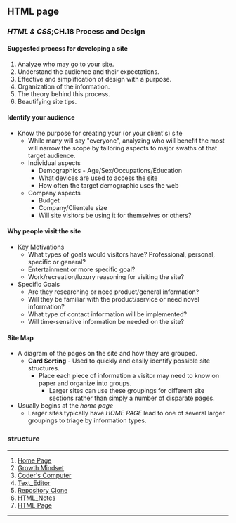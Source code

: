 ## HTML page

### *HTML & CSS*;CH.18 Process and Design

#### Suggested process for developing a site

1. Analyze who may go to your site.
1. Understand the audience and their expectations.
1. Effective and simplification of design with a purpose.
1. Organization of the information.
1. The theory behind this process.
1. Beautifying site tips.

#### Identify your audience
- Know the purpose for creating your (or your client's) site
  - While many will say "everyone", analyzing who will benefit the most will narrow the scope by tailoring aspects to major swaths of that target audience.
  - Individual aspects
    - Demographics - Age/Sex/Occupations/Education
    - What devices are used to access the site
    - How often the target demographic uses the web
  - Company aspects
    - Budget
    - Company/Clientele size
    - Will site visitors be using it for themselves or others?

#### Why people visit the site
- Key Motivations
  - What types of goals would visitors have? Professional, personal, specific or general?
  - Entertainment or more specific goal?
  - Work/recreation/luxury reasoning for visiting the site?
- Specific Goals
  - Are they researching or need product/general information?
  - Will they be familiar with the product/service or need novel information?
  - What type of contact information will be implemented?
  - Will time-sensitive information be needed on the site?

#### Site Map
- A diagram of the pages on the site and how they are grouped.
  - **Card Sorting** - Used to quickly and easily identify possible site structures.
    - Place each piece of information a visitor may need to know on paper and organize into groups.
      - Larger sites can use these groupings for different site sections rather than simply a number of disparate pages.
- Usually begins at the *home page*
  - Larger sites typically have *HOME PAGE* lead to one of several larger groupings to triage by information types.

### structure


***

1. [Home Page](/README.md)
1. [Growth Mindset](/Learning-Journal.md)
1. [Coder's Computer](/CODERS_COMPUTER.md)
1. [Text_Editor](/Text_Editors.md)
1. [Repository Clone](/GitClone.md)
1. [HTML_Notes](/HTML_Notes.md)
1. [HTML Page](/HTML_PAGE.html)

***
